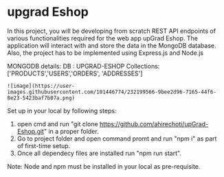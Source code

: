 # upgrad Eshop
In this project, you will be developing from scratch REST API endpoints of various functionalities required for the web app upGrad Eshop. The application will interact with and store the data in the MongoDB database. Also, the project has to be implemented using Express.js and Node.js

MONGODB details: 
    DB : UPGRAD-ESHOP
    Collections: ['PRODUCTS','USERS','ORDERS', 'ADDRESSES']

    ![image](https://user-images.githubusercontent.com/101446774/232199566-9bee2d96-7165-44f6-8e23-5423baf7b07a.png)


Set up in your local by following steps:

1. open cmd and run "git clone https://github.com/ahirechoti/upGrad-Eshop.git" in a proper folder.
2. Go to project folder and open command promt and run "npm i" as part of first-time setup.
3. Once all dependecy files are installed run "npm run start".

Note: Node and npm must be installed in your local as pre-requisite.

